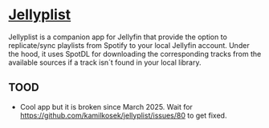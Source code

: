 # [Jellyplist](https://github.com/kamilkosek/jellyplist)

Jellyplist is a companion app for Jellyfin that provide the option to replicate/sync playlists from Spotify to your local Jellyfin account. Under the hood, it uses SpotDL for downloading the corresponding tracks from the available sources if a track isn´t found in your local library.

## TOOD

- Cool app but it is broken since March 2025. Wait for https://github.com/kamilkosek/jellyplist/issues/80 to get fixed.
